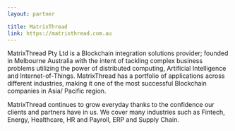 ```yaml
---
layout: partner

title: MatrixThread
link: https://matrixthread.com.au
---
```


MatrixThread Pty Ltd is a Blockchain integration solutions provider; founded in Melbourne Australia with the intent of tackling complex business problems utilizing the power of distributed computing, Artificial Intelligence and Internet-of-Things. MatrixThread has a portfolio of applications across different industries, making it one of the most successful Blockchain companies in Asia/ Pacific region.

MatrixThread continues to grow everyday thanks to the confidence our clients and partners have in us. We cover many industries such as Fintech, Energy, Healthcare, HR and Payroll, ERP and Supply Chain.
